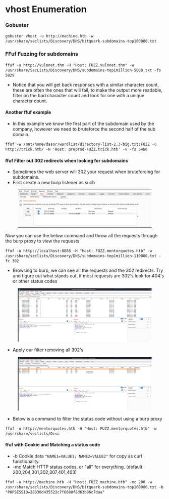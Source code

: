 # vhost Enumeration

### Gobuster

```
gobuster vhost -u http://machine.htb -w /usr/share/seclists/Discovery/DNS/bitquark-subdomains-top100000.txt
```

### FFuf Fuzzing for subdomains

```
ffuf -u http://vulnnet.thm -H "Host: FUZZ.vulnnet.thm" -w /usr/share/SecLists/Discovery/DNS/subdomains-top1million-5000.txt -fs 5829
```

* Notice that you will get back responses with a similar character count, these are often the ones that will fail, to make the output more readable, filter on the bad character count and look for one with a unique character count.

#### Another ffuf example

* In this example we know the first part of the subdomain used by the company, however we need to bruteforce the second half of the sub domain.

```
ffuf -w /mnt/home/dasor/wordlist/directory-list-2.3-big.txt:FUZZ -u http://trick.htb/ -H 'Host: preprod-FUZZ.trick.htb' -v -fs 5480
```

#### ffuf Filter out 302 redirects when looking for subdomains

* Sometimes the web server will 302 your request when bruteforcing for subdomains.
* First create a new burp listener as such&#x20;

<figure><img src="../.gitbook/assets/image (2) (1).png" alt=""><figcaption></figcaption></figure>

Now you can use the below command and throw all the requests through the burp proxy to view the requests

```
ffuf -u http://localhost:8888 -H "Host: FUZZ.mentorquotes.htb" -w /usr/share/seclists/Discovery/DNS/subdomains-top1million-110000.txt -fc 302
```

* Browsing to burp, we can see all the requests and the 302 redirects.  Try and figure out what stands out, if most requests are 302's look for 404's or other status codes

<figure><img src="../.gitbook/assets/image (2) (1) (1).png" alt=""><figcaption></figcaption></figure>

* Apply our filter removing all 302's

<figure><img src="../.gitbook/assets/image (3).png" alt=""><figcaption></figcaption></figure>

* Below is a command to filter the status code without using a burp proxy

```
ffuf -u http://mentorquotes.htb -H "Host: FUZZ.mentorquotes.htb" -w /usr/share/seclists/Disc
```

#### ffuf with Cookie and Matching a status code&#x20;

* \-b Cookie data `"NAME1=VALUE1; NAME2=VALUE2"` for copy as curl functionality.
* \-mc Match HTTP status codes, or "all" for everything. (default: 200,204,301,302,307,401,403)

```
ffuf -u http://machine.htb -H "Host: FUZZ.machine.htb" -mc 200 -w /usr/share/seclists/Discovery/DNS/bitquark-subdomains-top100000.txt -b "PHPSESSID=28330d435522c7f6080f8d63b86c7daa"
```

